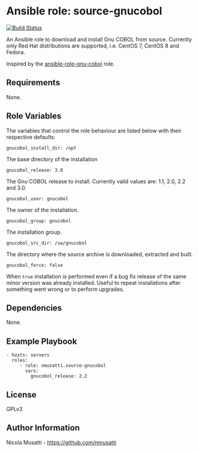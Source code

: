Ansible role: source-gnucobol
=============================

[![Build Status](https://travis-ci.org/nmusatti/source-gnucobol.svg?branch=master)](https://travis-ci.org/nmusatti/source-gnucobol)

An Ansible role to download and install Gnu COBOL from source. Currently only Red Hat distributions are supported,
i.e. CentOS 7, CentOS 8 and Fedora.

Inspired by the [ansible-role-gnu-cobol](https://github.com/ChristopherDavenport/ansible-role-gnu-cobol) role.

Requirements
------------

None.

Role Variables
--------------

The variables that control the role behaviour are listed below with their respective defaults:

    gnucobol_install_dir: /opt

The base directory of the installation

    gnucobol_release: 3.0

The Gnu COBOL release to install. Currently valid values are: 1.1, 2.0, 2.2 and 3.0.

    gnucobol_user: gnucobol

The owner of the installation.

    gnucobol_group: gnucobol


The installation group.

    gnucobol_src_dir: /sw/gnucobol

The directory where the source archive is downloaded, extracted and built.

    gnucobol_force: false

When `true` installation is performed even if a bug fix release of the same minor version was already installed.
Useful to repeat installations after something went wrong or to perform upgrades.

Dependencies
------------

None.

Example Playbook
----------------

    - hosts: servers
      roles:
         - role: nmusatti.source-gnucobol
           vars:
             gnucobol_release: 2.2

License
-------

GPLv3

Author Information
------------------

Nicola Musatti - https://github.com/nmusatti
